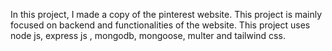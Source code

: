 In this project, I made a copy of the pinterest website. This project is mainly focused on backend and functionalities of the website. This project uses node js, express js , mongodb, mongoose, multer and tailwind css. 